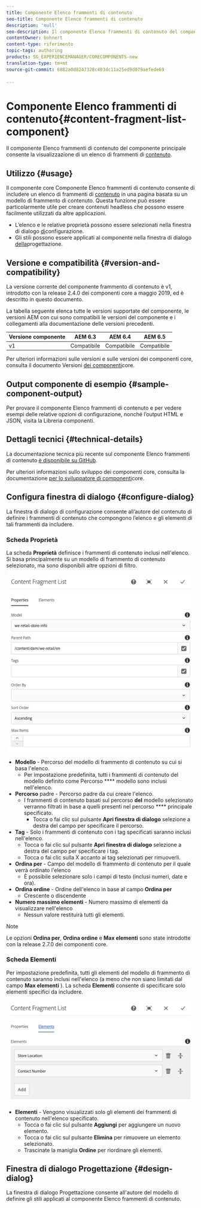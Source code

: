 ```yaml
---
title: Componente Elenco frammenti di contenuto
seo-title: Componente Elenco frammenti di contenuto
description: 'null'
seo-description: Il componente Elenco frammenti di contenuto del componente principale consente la visualizzazione di un elenco di frammenti di contenuto.
contentOwner: bohnert
content-type: riferimento
topic-tags: authoring
products: SG_EXPERIENCEMANAGER/CORECOMPONENTS-new
translation-type: tm+mt
source-git-commit: 6882a0d8247328c403dc11a25ed9d079aefede69

---
```



# Componente Elenco frammenti di contenuto{#content-fragment-list-component}

Il componente Elenco frammenti di contenuto del componente principale consente la visualizzazione di un elenco di frammenti di [contenuto](https://helpx.adobe.com/experience-manager/6-5/assets/using/content-fragments.html).

## Utilizzo {#usage}

Il componente core Componente Elenco frammenti di contenuto consente di includere un elenco di frammenti di [contenuto](https://helpx.adobe.com/experience-manager/6-5/assets/using/content-fragments.html) in una pagina basata su un modello di frammento di contenuto. Questa funzione può essere particolarmente utile per creare contenuti [](https://helpx.adobe.com/experience-manager/6-5/sites/developing/user-guide.html?topic=/experience-manager/6-5/sites/developing/morehelp/headless.ug.js) headless che possono essere facilmente utilizzati da altre applicazioni.

* L’elenco e le relative proprietà possono essere selezionati nella finestra di dialogo [di](#configure-dialog)configurazione.
* Gli stili possono essere applicati al componente nella finestra di dialogo [della](#design-dialog)progettazione.

## Versione e compatibilità {#version-and-compatibility}

La versione corrente del componente frammento di contenuto è v1, introdotto con la release 2.4.0 dei componenti core a maggio 2019, ed è descritto in questo documento.

La tabella seguente elenca tutte le versioni supportate del componente, le versioni AEM con cui sono compatibili le versioni del componente e i collegamenti alla documentazione delle versioni precedenti.

| Versione componente | AEM 6.3 | AEM 6.4 | AEM 6.5 |
|--- |--- |--- |---|
| v1 | Compatibile | Compatibile | Compatibile |

Per ulteriori informazioni sulle versioni e sulle versioni dei componenti core, consulta il documento Versioni [dei componenti](versions.md)core.

## Output componente di esempio {#sample-component-output}

Per provare il componente Elenco frammenti di contenuto e per vedere esempi delle relative opzioni di configurazione, nonché l’output HTML e JSON, visita la Libreria [](http://opensource.adobe.com/aem-core-wcm-components/library/content-fragment-list.html)componenti.

## Dettagli tecnici {#technical-details}

La documentazione tecnica più recente sul componente Elenco frammenti di contenuto [è disponibile su GitHub](https://github.com/adobe/aem-core-wcm-components/blob/master/content/src/content/jcr_root/apps/core/wcm/components/contentfragmentlist/v1/contentfragmentlist).

Per ulteriori informazioni sullo sviluppo dei componenti core, consulta la documentazione [per lo sviluppatore di componenti](developing.md)core.

## Configura finestra di dialogo {#configure-dialog}

La finestra di dialogo di configurazione consente all’autore del contenuto di definire i frammenti di contenuto che compongono l’elenco e gli elementi di tali frammenti da includere.

### Scheda Proprietà

La scheda **Proprietà** definisce i frammenti di contenuto inclusi nell'elenco. Si basa principalmente su un modello di frammento di contenuto selezionato, ma sono disponibili altre opzioni di filtro.

![](assets/screen-shot-2019-09-25-10.32.10.png)

* **Modello** - Percorso del modello di frammento di contenuto su cui si basa l'elenco.
   * Per impostazione predefinita, tutti i frammenti di contenuto del modello definito come Percorso **** modello sono inclusi nell'elenco.
* **Percorso** padre - Percorso padre da cui creare l'elenco.
   * I frammenti di contenuto basati sul percorso **del** modello selezionato verranno filtrati in base a quelli presenti nel percorso **** principale specificato.
      * Tocca o fai clic sul pulsante **Apri finestra di dialogo** selezione a destra del campo per specificare il percorso.
* **Tag** - Solo i frammenti di contenuto con i tag specificati saranno inclusi nell'elenco.
   * Tocca o fai clic sul pulsante **Apri finestra di dialogo** selezione a destra del campo per specificare i tag.
   * Tocca o fai clic sulla X accanto ai tag selezionati per rimuoverli.
* **Ordina per** - Campo del modello di frammento di contenuto per il quale verrà ordinato l'elenco
   * È possibile selezionare solo i campi di testo (inclusi numeri, date e ora).
* **Ordina ordine** - Ordine dell'elenco in base al campo **Ordina per**
   * Crescente o discendente
* **Numero massimo elementi** - Numero massimo di elementi da visualizzare nell'elenco
   * Nessun valore restituirà tutti gli elementi.

>[!NOTE]
>Le opzioni **Ordina per**, **Ordina ordine** e **Max elementi** sono state introdotte con la release 2.7.0 dei componenti core.

### Scheda Elementi

Per impostazione predefinita, tutti gli elementi del modello di frammento di contenuto saranno inclusi nell'elenco (a meno che non siano limitati dal campo **Max elementi** ). La scheda **Elementi** consente di specificare solo elementi specifici da includere.

![](assets/screen-shot-2019-05-08-10.47.34.png)

* **Elementi** - Vengono visualizzati solo gli elementi dei frammenti di contenuto nell'elenco specificato.
   * Tocca o fai clic sul pulsante **Aggiungi** per aggiungere un nuovo elemento.
   * Tocca o fai clic sul pulsante **Elimina** per rimuovere un elemento selezionato.
   * Trascinate la maniglia **Ordine** per riordinare gli elementi.

## Finestra di dialogo Progettazione {#design-dialog}

La finestra di dialogo Progettazione consente all'autore del modello di definire gli stili applicati al componente Elenco frammenti di contenuto.
